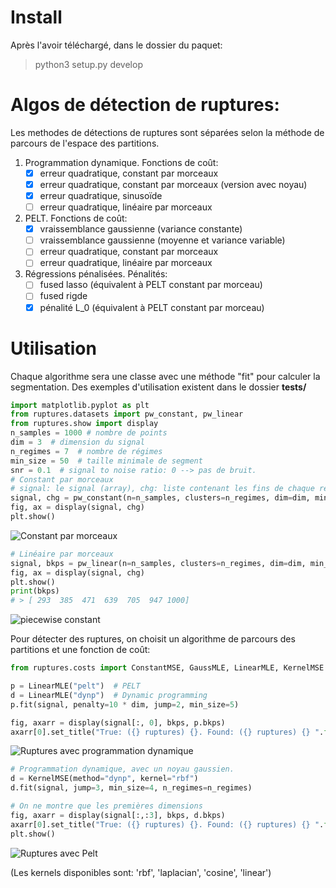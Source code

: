 # Install
Après l'avoir téléchargé, dans le dossier du paquet:

> python3 setup.py develop

# Algos de détection de ruptures:

Les methodes de détections de ruptures sont séparées selon la méthode de parcours de l'espace des partitions.

1. Programmation dynamique. Fonctions de coût:
    * [x] erreur quadratique, constant par morceaux
    * [x] erreur quadratique, constant par morceaux (version avec noyau)
    * [x] erreur quadratique, sinusoïde
    * [ ] erreur quadratique, linéaire par morceaux

2. PELT. Fonctions de coût:
    * [x] vraissemblance gaussienne (variance constante)
    * [ ] vraissemblance gaussienne (moyenne et variance variable)
    * [ ] erreur quadratique, constant par morceaux
    * [ ] erreur quadratique, linéaire par morceaux

3. Régressions pénalisées. Pénalités:
    * [ ] fused lasso (équivalent à PELT constant par morceau)
    * [ ] fused rigde
    * [x] pénalité L_0 (équivalent à PELT constant par morceau)

# Utilisation
Chaque algorithme sera une classe avec une méthode "fit" pour calculer la segmentation.
Des exemples d'utilisation existent dans le dossier **tests/**

```python
import matplotlib.pyplot as plt
from ruptures.datasets import pw_constant, pw_linear
from ruptures.show import display
n_samples = 1000 # nombre de points
dim = 3  # dimension du signal
n_regimes = 7  # nombre de régimes
min_size = 50  # taille minimale de segment
snr = 0.1  # signal to noise ratio: 0 --> pas de bruit.
# Constant par morceaux
# signal: le signal (array), chg: liste contenant les fins de chaque régime.
signal, chg = pw_constant(n=n_samples, clusters=n_regimes, dim=dim, min_size=min_size, noisy=True, snr=snr)
fig, ax = display(signal, chg)
plt.show()
```

![Constant par morceaux](images/pw_constant.png)

```python
# Linéaire par morceaux
signal, bkps = pw_linear(n=n_samples, clusters=n_regimes, dim=dim, min_size=min_size, noisy=True, snr=snr)
fig, ax = display(signal, chg)
plt.show()
print(bkps)
# > [ 293  385  471  639  705  947 1000]
```

![piecewise constant](images/pw_linear.png)

Pour détecter des ruptures, on choisit un algorithme de parcours des partitions et une fonction de coût:

```python
from ruptures.costs import ConstantMSE, GaussMLE, LinearMLE, KernelMSE

p = LinearMLE("pelt")  # PELT
d = LinearMLE("dynp")  # Dynamic programming
p.fit(signal, penalty=10 * dim, jump=2, min_size=5)

fig, axarr = display(signal[:, 0], bkps, p.bkps)
axarr[0].set_title("True: ({} ruptures) {}. Found: ({} ruptures) {} ".format(len(bkps), bkps, len(p.bkps), p.bkps
```
![Ruptures avec programmation dynamique](images/pw_linearpelt.png)


```python
# Programmation dynamique, avec un noyau gaussien.
d = KernelMSE(method="dynp", kernel="rbf")
d.fit(signal, jump=3, min_size=4, n_regimes=n_regimes)

# On ne montre que les premières dimensions
fig, axarr = display(signal[:,:3], bkps, d.bkps)
axarr[0].set_title("True: ({} ruptures) {}. Found: ({} ruptures) {} ".format(len(bkps), bkps, len(d.bkps), d.bkps))
plt.show()
```

![Ruptures avec Pelt](images/pw_constantdp.png)

(Les kernels disponibles sont: 'rbf', 'laplacian', 'cosine', 'linear')
